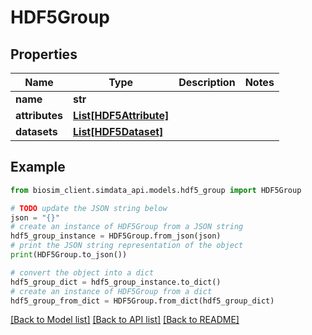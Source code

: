 # HDF5Group

## Properties

| Name           | Type                                        | Description | Notes |
| -------------- | ------------------------------------------- | ----------- | ----- |
| **name**       | **str**                                     |             |
| **attributes** | [**List[HDF5Attribute]**](HDF5Attribute.md) |             |
| **datasets**   | [**List[HDF5Dataset]**](HDF5Dataset.md)     |             |

## Example

```python
from biosim_client.simdata_api.models.hdf5_group import HDF5Group

# TODO update the JSON string below
json = "{}"
# create an instance of HDF5Group from a JSON string
hdf5_group_instance = HDF5Group.from_json(json)
# print the JSON string representation of the object
print(HDF5Group.to_json())

# convert the object into a dict
hdf5_group_dict = hdf5_group_instance.to_dict()
# create an instance of HDF5Group from a dict
hdf5_group_from_dict = HDF5Group.from_dict(hdf5_group_dict)
```

[[Back to Model list]](../README.md#documentation-for-models) [[Back to API list]](../README.md#documentation-for-api-endpoints) [[Back to README]](../README.md)
